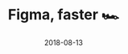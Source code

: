 ---
date: 2018-08-13
title: Figma, faster 🏎
published: true
type: redirect
redirect_to: https://www.figma.com/blog/figma-faster/
---